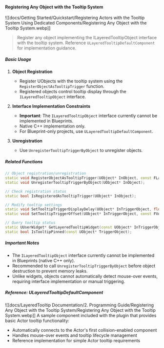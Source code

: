 #### Registering Any Object with the Tooltip System

![[docs/Getting Started/Quickstart/Registering Actors with the Tooltip System Using Dedicated Components/Registering Any Object with the Tooltip System.webp]]

> Register any object implementing the ILayeredTooltipObject interface with the tooltip system. Reference `ULayeredTooltipDefaultComponent` for implementation guidance.

##### Basic Usage

1. **Object Registration**
    
    - Register UObjects with the tooltip system using the `RegisterObjectAsTooltipTrigger` function.
    - Registered objects control tooltip display through the `ILayeredTooltipObject` interface.
2. **Interface Implementation Constraints**
    
    - **Important**: The `ILayeredTooltipObject` interface currently cannot be implemented in Blueprints.
    - Native C++ implementation only.
    - For Blueprint-only projects, use `ULayeredTooltipDefaultComponent`.
3. **Unregistration**
    
    - Use `UnregisterTooltipTriggerByObject` to unregister objects.

##### Related Functions

```cpp
// Object registration/unregistration
static void RegisterObjectAsTooltipTrigger(UObject* InObject, const FLayeredToolTipTriggerData& TooltipTriggerData, bool bTransient = false);
static void UnregisterTooltipTriggerByObject(UObject* InObject);

// Check registration status
static bool IsRegisteredAsTooltipTrigger(UObject* InObject);

// Modify tooltip settings
static void SetTooltipTriggerDisplayDelay(UObject* InTriggerObject, float Delay);
static void SetTooltipTriggerOffset(UObject* InTriggerObject, const FVector2D& InOffset);

// Query tooltip status
static UUserWidget* GetLayeredTooltipWidget(const UObject* InTriggerObject);
static bool IsTooltipPinned(const UObject* TriggerObject);
```

##### Important Notes

- The `ILayeredTooltipObject` interface currently cannot be implemented in Blueprints (native C++ only).
- Recommended to call `UnregisterTooltipTriggerByObject` before object destruction to prevent memory leaks.
- Unlike widgets, objects cannot automatically detect mouse-over events, requiring interface implementation or manual triggering.

##### Reference: ULayeredTooltipDefaultComponent

![[docs/LayeredTooltip Documentation/2. Programming Guide/Registering Any Object with the Tooltip System/Registering Any Object with the Tooltip System.webp]] 
A sample component included with the plugin that provides basic Actor tooltip functionality:

- Automatically connects to the Actor's first collision-enabled component
- Handles mouse-over events and tooltip lifecycle management
- Reference implementation for simple Actor tooltip requirements